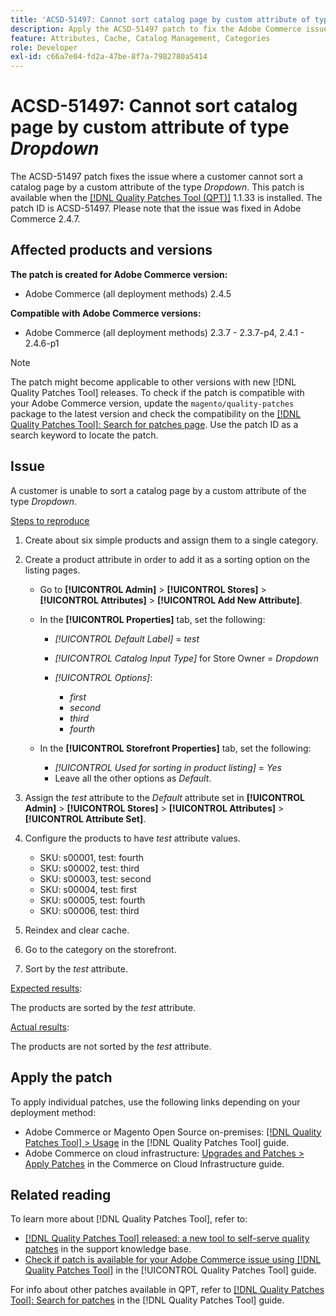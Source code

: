 ```yaml
---
title: 'ACSD-51497: Cannot sort catalog page by custom attribute of type Dropdown'
description: Apply the ACSD-51497 patch to fix the Adobe Commerce issue where a customer cannot sort a catalog page by custom attribute of the type Dropdown.
feature: Attributes, Cache, Catalog Management, Categories
role: Developer
exl-id: c66a7e04-fd2a-47be-8f7a-7982780a5414
---
```

# ACSD-51497: Cannot sort catalog page by custom attribute of type *Dropdown*

The ACSD-51497 patch fixes the issue where a customer cannot sort a catalog page by a custom attribute of the type *Dropdown*. This patch is available when the [[!DNL Quality Patches Tool (QPT)]](https://experienceleague.adobe.com/en/docs/commerce-operations/tools/quality-patches-tool/quality-patches-tool-to-self-serve-quality-patches) 1.1.33 is installed. The patch ID is ACSD-51497. Please note that the issue was fixed in Adobe Commerce 2.4.7.

## Affected products and versions

**The patch is created for Adobe Commerce version:**

* Adobe Commerce (all deployment methods) 2.4.5

**Compatible with Adobe Commerce versions:**

* Adobe Commerce (all deployment methods) 2.3.7 - 2.3.7-p4, 2.4.1 - 2.4.6-p1

>[!NOTE]
>
>The patch might become applicable to other versions with new [!DNL Quality Patches Tool] releases. To check if the patch is compatible with your Adobe Commerce version, update the `magento/quality-patches` package to the latest version and check the compatibility on the [[!DNL Quality Patches Tool]: Search for patches page](https://experienceleague.adobe.com/tools/commerce-quality-patches/index.html). Use the patch ID as a search keyword to locate the patch.

## Issue

A customer is unable to sort a catalog page by a custom attribute of the type *Dropdown*.

<u>Steps to reproduce</u>

1. Create about six simple products and assign them to a single category.
1. Create a product attribute in order to add it as a sorting option on the listing pages.

    * Go to **[!UICONTROL Admin]** > **[!UICONTROL Stores]** > **[!UICONTROL Attributes]** > **[!UICONTROL Add New Attribute]**.
    * In the **[!UICONTROL Properties]** tab, set the following:

        * *[!UICONTROL Default Label]* = *test*
        * *[!UICONTROL Catalog Input Type]* for Store Owner = *Dropdown*
        * *[!UICONTROL Options]*:

            * *first*
            * *second*
            * *third*
            * *fourth*

    * In the **[!UICONTROL Storefront Properties]** tab, set the following:

        * *[!UICONTROL Used for sorting in product listing]* = *Yes*
        * Leave all the other options as *Default*.

1. Assign the *test* attribute to the *Default* attribute set in **[!UICONTROL Admin]** > **[!UICONTROL Stores]** > **[!UICONTROL Attributes]** > **[!UICONTROL Attribute Set]**.
1. Configure the products to have *test* attribute values.

    * SKU: s00001, test: fourth
    * SKU: s00002, test: third
    * SKU: s00003, test: second
    * SKU: s00004, test: first
    * SKU: s00005, test: fourth
    * SKU: s00006, test: third

1. Reindex and clear cache.
1. Go to the category on the storefront.
1. Sort by the *test* attribute.

<u>Expected results</u>:

The products are sorted by the *test* attribute.

<u>Actual results</u>:

The products are not sorted by the *test* attribute.

## Apply the patch

To apply individual patches, use the following links depending on your deployment method:

* Adobe Commerce or Magento Open Source on-premises: [[!DNL Quality Patches Tool] > Usage](/help/tools/quality-patches-tool/usage.md) in the [!DNL Quality Patches Tool] guide.
* Adobe Commerce on cloud infrastructure: [Upgrades and Patches > Apply Patches](https://experienceleague.adobe.com/docs/commerce-cloud-service/user-guide/develop/upgrade/apply-patches.html) in the Commerce on Cloud Infrastructure guide.

## Related reading

To learn more about [!DNL Quality Patches Tool], refer to:

* [[!DNL Quality Patches Tool] released: a new tool to self-serve quality patches](https://experienceleague.adobe.com/en/docs/commerce-operations/tools/quality-patches-tool/quality-patches-tool-to-self-serve-quality-patches) in the support knowledge base.
* [Check if patch is available for your Adobe Commerce issue using [!DNL Quality Patches Tool]](/help/tools/quality-patches-tool/patches-available-in-qpt/check-patch-for-magento-issue-with-magento-quality-patches.md) in the [!UICONTROL Quality Patches Tool] guide.


For info about other patches available in QPT, refer to [[!DNL Quality Patches Tool]: Search for patches](https://experienceleague.adobe.com/tools/commerce-quality-patches/index.html) in the [!DNL Quality Patches Tool] guide.
